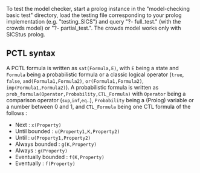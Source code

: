 To test the model checker, start a prolog instance in the "model-checking basic test" directory, load the testing file corresponding to your prolog implementation (e.g. "testing_SICS") and query "?- full_test." (with the crowds model) or "?- partial_test.". The crowds model works only with SICStus prolog.

## PCTL syntax
A PCTL formula is written as `sat(Formula,E)`, with `E` being a state and `Formula` being a probabilistic formula or a classic logical operator (`true`, `false`, `and(Formula1,Formula2)`, `or(Formula1,Formula2)`, `imp(Formula1,Formula2)`).
A probabilistic formula is written as `prob_formula(Operator,Probability,CTL_Formula)` with `Operator` being a comparison operator (`sup`,`inf`,`eq`..), `Probability` being a (Prolog) variable or a number between 0 and 1, and `CTL_Formula` being one CTL formula of the follows :
- Next : `x(Property)`
- Until bounded : `u(Property1,K,Property2)`
- Until : `u(Property1,Property2)`
- Always bounded : `g(K,Property)`
- Always : `g(Property)`
- Eventually bounded : `f(K,Property)`
- Eventually : `f(Property)`
